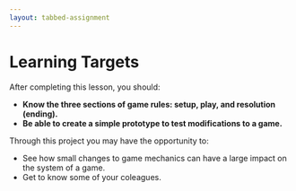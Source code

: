 ```yaml
---
layout: tabbed-assignment
---
```


# Learning Targets

After completing this lesson, you should:
* **Know the three sections of game rules: setup, play, and resolution (ending).**
* **Be able to create a simple prototype to test modifications to a game.**

Through this project you may have the opportunity to:
* See how small changes to game mechanics can have a large impact on the system of a game.
* Get to know some of your coleagues.

<!-- Don't edit links here, change them in _data/assignment.yml instead, -->

[slides]: <{{site.data.assignment.slides}}>
[template]: <{{site.data.assignment.template}}>
